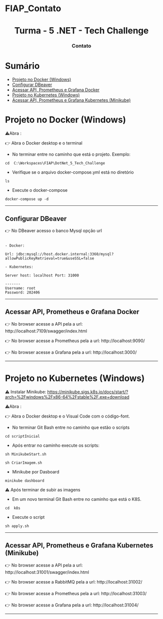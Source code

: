 # FIAP_Contato

<h1  align="center">Turma - 5 .NET - Tech Challenge </h1>

<h3  align="center">Contato</h3>

# Sumário

<!--ts-->

- [Projeto no Docker (Windows)](#projeto-no-docker-windows)
- [Configurar DBeaver](#configurar-dbeaver)
- [Acessar API, Prometheus e Grafana Docker](#acessar-api-prometheus-e-grafana-docker)
- [Projeto no Kubernetes (Windows)](#projeto-no-kubernetes-windows)
- [Acessar API, Prometheus e Grafana Kubernetes (Minikube)](#acessar-api-prometheus-e-grafana-kubernetes-minikube)

## <!--te-->

# Projeto no Docker (Windows)

⚠️Abra :

👉 Abra o Docker desktop e o terminal

- No terminar entre no caminho que está o projeto. Exemplo:

```console
cd  C:\Workspaces\FIAP\DotNet_5_Tech_Challenge
```

- Verifique se o arquivo docker-compose.yml está no diretório

```console
ls
```

- Execute o docker-compose

```console
docker-compose up -d
```

---

## Configurar DBeaver

👉 No DBeaver acesso o banco Mysql opção url

```

- Docker:

Url: jdbc:mysql://host.docker.internal:3360/mysql?allowPublicKeyRetrieval=true&useSSL=false

- Kubernetes:

Server host: localhost Port: 31000

-------
Username: root
Password: 202406

```

---

## Acessar API, Prometheus e Grafana Docker

👉 No browser acesse a API pela a url: http://localhost:7109/swagger/index.html

👉 No browser acesse a Prometheus pela a url: http://localhost:9090/

👉 No browser acesse a Grafana pela a url: http://localhost:3000/

---

# Projeto no Kubernetes (Windows)

⚠️ Instalar Minikube: https://minikube.sigs.k8s.io/docs/start/?arch=%2Fwindows%2Fx86-64%2Fstable%2F.exe+download

⚠️Abra :

👉 Abra o Docker desktop e o Visual Code com o código-font.

- No terminar Git Bash entre no caminho que estão o scripts

```console
cd scriptInicial
```

- Após entrar no caminho execute os scripts:

```console
sh MinikubeStart.sh
```

```console
sh CriarImagem.sh
```

- Minikube por Dasboard

```console
minikube dashboard
```

⚠️ Após terminar de subir as imagens

- Em um novo terminal Git Bash entre no caminho que está o K8S.

```console
cd  k8s
```

- Execute o script

```console
sh apply.sh
```

---

## Acessar API, Prometheus e Grafana Kubernetes (Minikube)

👉 No browser acesse a API pela a url: http://localhost:31001/swagger/index.html

👉 No browser acesse a RabbitMQ pela a url: http://localhost:31002/

👉 No browser acesse a Prometheus pela a url: http://localhost:31003/

👉 No browser acesse a Grafana pela a url: http://localhost:31004/

---
